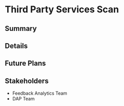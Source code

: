 # Third Party Services Scan

## Summary


## Details 



## Future Plans



## Stakeholders

* Feedback Analytics Team
* DAP Team
